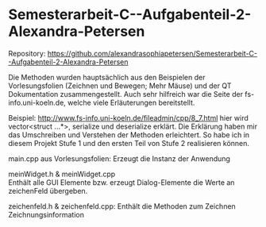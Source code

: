# Semesterarbeit-C--Aufgabenteil-2-Alexandra-Petersen

Repository: https://github.com/alexandrasophiapetersen/Semesterarbeit-C--Aufgabenteil-2-Alexandra-Petersen 


Die Methoden wurden hauptsächlich aus den Beispielen der Vorlesungsfolien (Zeichnen und Bewegen; Mehr Mäuse) und der QT Dokumentation zusammengestellt. Auch sehr hilfreich war die Seite der fs-info.uni-koeln.de, welche viele Erläuterungen bereitstellt. 

Beispiel: http://www.fs-info.uni-koeln.de/fileadmin/cpp/8_7.html  hier wird vector<struct ...*>, serialize und deserialize erklärt. Die Erklärung haben mir das Umschreiben und Verstehen der Methoden erleichtert. So habe ich in diesem Projekt Stufe 1 und den ersten Teil von Stufe 2 realisieren können. 

main.cpp  aus Vorlesungsfolien: 
Erzeugt die Instanz der Anwendung

meinWidget.h & meinWidget.cpp  
Enthält alle GUI Elemente bzw. erzeugt Dialog-Elemente die Werte an zeichenFeld übergeben. 

zeichenfeld.h & zeichenfeld.cpp: 
Enthält die Methoden zum Zeichnen  Zeichnungsinformation
